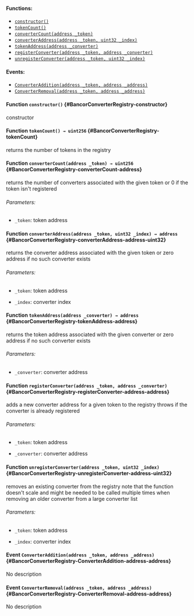 

#### Functions:
- [`constructor()`](#BancorConverterRegistry-constructor)
- [`tokenCount()`](#BancorConverterRegistry-tokenCount)
- [`converterCount(address _token)`](#BancorConverterRegistry-converterCount-address)
- [`converterAddress(address _token, uint32 _index)`](#BancorConverterRegistry-converterAddress-address-uint32)
- [`tokenAddress(address _converter)`](#BancorConverterRegistry-tokenAddress-address)
- [`registerConverter(address _token, address _converter)`](#BancorConverterRegistry-registerConverter-address-address)
- [`unregisterConverter(address _token, uint32 _index)`](#BancorConverterRegistry-unregisterConverter-address-uint32)

#### Events:
- [`ConverterAddition(address _token, address _address)`](#BancorConverterRegistry-ConverterAddition-address-address)
- [`ConverterRemoval(address _token, address _address)`](#BancorConverterRegistry-ConverterRemoval-address-address)

#### Function `constructor()` {#BancorConverterRegistry-constructor}
constructor
#### Function `tokenCount() → uint256` {#BancorConverterRegistry-tokenCount}
returns the number of tokens in the registry

#### Function `converterCount(address _token) → uint256` {#BancorConverterRegistry-converterCount-address}
returns the number of converters associated with the given token
or 0 if the token isn't registered

###### Parameters:
- `_token`:   token address

#### Function `converterAddress(address _token, uint32 _index) → address` {#BancorConverterRegistry-converterAddress-address-uint32}
returns the converter address associated with the given token
or zero address if no such converter exists

###### Parameters:
- `_token`:   token address

- `_index`:   converter index

#### Function `tokenAddress(address _converter) → address` {#BancorConverterRegistry-tokenAddress-address}
returns the token address associated with the given converter
or zero address if no such converter exists

###### Parameters:
- `_converter`:   converter address

#### Function `registerConverter(address _token, address _converter)` {#BancorConverterRegistry-registerConverter-address-address}
adds a new converter address for a given token to the registry
throws if the converter is already registered

###### Parameters:
- `_token`:       token address

- `_converter`:   converter address
#### Function `unregisterConverter(address _token, uint32 _index)` {#BancorConverterRegistry-unregisterConverter-address-uint32}
removes an existing converter from the registry
note that the function doesn't scale and might be needed to be called
multiple times when removing an older converter from a large converter list

###### Parameters:
- `_token`:   token address

- `_index`:   converter index

#### Event `ConverterAddition(address _token, address _address)` {#BancorConverterRegistry-ConverterAddition-address-address}
No description
#### Event `ConverterRemoval(address _token, address _address)` {#BancorConverterRegistry-ConverterRemoval-address-address}
No description
